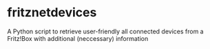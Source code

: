 # fritznetdevices
A Python script to retrieve user-friendly all connected devices from a Fritz!Box with additional (neccessary) information
